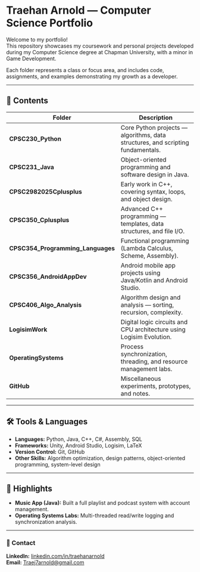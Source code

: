 # Traehan Arnold — Computer Science Portfolio

Welcome to my portfolio!  
This repository showcases my coursework and personal projects developed during my Computer Science degree at Chapman University, with a minor in Game Development.

Each folder represents a class or focus area, and includes code, assignments, and examples demonstrating my growth as a developer.

---

## 🧩 Contents

| Folder | Description |
|--------|--------------|
| **CPSC230_Python** | Core Python projects — algorithms, data structures, and scripting fundamentals. |
| **CPSC231_Java** | Object-oriented programming and software design in Java. |
| **CPSC2982025Cplusplus** | Early work in C++, covering syntax, loops, and object design. |
| **CPSC350_Cplusplus** | Advanced C++ programming — templates, data structures, and file I/O. |
| **CPSC354_Programming_Languages** | Functional programming (Lambda Calculus, Scheme, Assembly). |
| **CPSC356_AndroidAppDev** | Android mobile app projects using Java/Kotlin and Android Studio. |
| **CPSC406_Algo_Analysis** | Algorithm design and analysis — sorting, recursion, complexity. |
| **LogisimWork** | Digital logic circuits and CPU architecture using Logisim Evolution. |
| **OperatingSystems** | Process synchronization, threading, and resource management labs. |
| **GitHub** | Miscellaneous experiments, prototypes, and notes. |

---

## 🛠️ Tools & Languages
- **Languages:** Python, Java, C++, C#, Assembly, SQL  
- **Frameworks:** Unity, Android Studio, Logisim, LaTeX  
- **Version Control:** Git, GitHub  
- **Other Skills:** Algorithm optimization, design patterns, object-oriented programming, system-level design

---

## 🧠 Highlights 
- **Music App (Java):** Built a full playlist and podcast system with account management.  
- **Operating Systems Labs:** Multi-threaded read/write logging and synchronization analysis.

---

### 🔗 Contact
**LinkedIn:** [linkedin.com/in/traehanarnold](https://linkedin.com/in/traehanarnold)  
**Email:** Traej7arnold@gmail.com  
